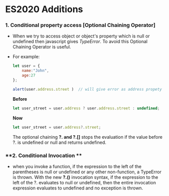 # ES2020 Additions

### **1. Conditional property access [Optional Chaining Operator]**

- When we try to access object or object's property which is null or undefined then javascript gives <i>TypeError</i>. To avoid this Optional Chaining Operator is useful.

- For example:
    ```Javascript
    let user = {
        name:"John",
        age:27
    };

    alert(user.address.street )  // will give error as address propety is not defined.
   ```
    **Before** 
    ```Javascript
    let user_street = user.address ? user.address.street : undefined;
    ```
     **Now** 
    ```Javascript
    let user_street = user.address?.street;
    ```
    The optional chaining **?. and ?.[]** stops the evaluation if the value before ?. is undefined or null and returns undefined.

### **2. Conditional Invocation **

- when you invoke a function, if the expression to the left of the parentheses is null or undefined or any other non-function, a TypeError is thrown. With the new **?.()** invocation syntax, if the expression to the left of the ?. evaluates to null or undefined, then the entire invocation expression evaluates to undefined and no exception is thrown.